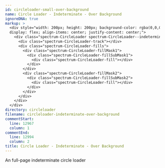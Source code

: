```yaml
---
id: circleloader-small-over-background
name: Circle Loader - Indeterminate - Over Background
ignoreDNA: true
markup: >
  <div style="width: 200px; height: 200px; background-color: rgba(0,0,0,0.4);
  display: flex; align-items: center; justify-content: center;">
    <div class="spectrum-CircleLoader spectrum-CircleLoader--indeterminate spectrum-CircleLoader--overBackground">
      <div class="spectrum-CircleLoader-track"></div>
      <div class="spectrum-CircleLoader-fills">
        <div class="spectrum-CircleLoader-fillMask1">
          <div class="spectrum-CircleLoader-fillSubMask1">
            <div class="spectrum-CircleLoader-fill"></div>
          </div>
        </div>
        <div class="spectrum-CircleLoader-fillMask2">
          <div class="spectrum-CircleLoader-fillSubMask2">
            <div class="spectrum-CircleLoader-fill"></div>
          </div>
        </div>
      </div>
    </div>
  </div>
directory: circleloader
filename: circleloader-indeterminate-over-background
commentStart:
  line: 12967
  column: 1
commentEnd:
  line: 12994
  column: 2
title: Circle Loader - Indeterminate - Over Background
---
```

An full-page indeterminate circle loader